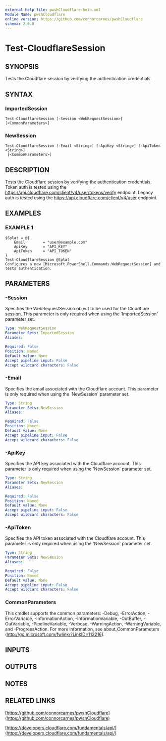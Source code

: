 ```yaml
---
external help file: pwshCloudflare-help.xml
Module Name: pwshCloudflare
online version: https://github.com/connorcarnes/pwshCloudflare
schema: 2.0.0
---
```


# Test-CloudflareSession

## SYNOPSIS
Tests the Cloudflare session by verifying the authentication credentials.

## SYNTAX

### ImportedSession
```
Test-CloudflareSession [-Session <WebRequestSession>] [<CommonParameters>]
```

### NewSession
```
Test-CloudflareSession [-Email <String>] [-ApiKey <String>] [-ApiToken <String>]
 [<CommonParameters>]
```

## DESCRIPTION
Tests the Cloudflare session by verifying the authentication credentials.
Token auth is tested using the https://api.cloudflare.com/client/v4/user/tokens/verify endpoint.
Legacy auth is tested using the https://api.cloudflare.com/client/v4/user endpoint.

## EXAMPLES

### EXAMPLE 1
```
$Splat = @{
    Email        = "user@example.com"
    ApiKey       = "API_KEY"
    ApiToken     = "API_TOKEN"
}
Test-CloudflareSession @Splat
Configures a new [Microsoft.PowerShell.Commands.WebRequestSession] and tests authentication.
```

## PARAMETERS

### -Session
Specifies the WebRequestSession object to be used for the Cloudflare session.
This parameter is only required when using the 'ImportedSession' parameter set.

```yaml
Type: WebRequestSession
Parameter Sets: ImportedSession
Aliases:

Required: False
Position: Named
Default value: None
Accept pipeline input: False
Accept wildcard characters: False
```

### -Email
Specifies the email associated with the Cloudflare account.
This parameter is only required when using the 'NewSession' parameter set.

```yaml
Type: String
Parameter Sets: NewSession
Aliases:

Required: False
Position: Named
Default value: None
Accept pipeline input: False
Accept wildcard characters: False
```

### -ApiKey
Specifies the API key associated with the Cloudflare account.
This parameter is only required when using the 'NewSession' parameter set.

```yaml
Type: String
Parameter Sets: NewSession
Aliases:

Required: False
Position: Named
Default value: None
Accept pipeline input: False
Accept wildcard characters: False
```

### -ApiToken
Specifies the API token associated with the Cloudflare account.
This parameter is only required when using the 'NewSession' parameter set.

```yaml
Type: String
Parameter Sets: NewSession
Aliases:

Required: False
Position: Named
Default value: None
Accept pipeline input: False
Accept wildcard characters: False
```

### CommonParameters
This cmdlet supports the common parameters: -Debug, -ErrorAction, -ErrorVariable, -InformationAction, -InformationVariable, -OutBuffer, -OutVariable, -PipelineVariable, -Verbose, -WarningAction, -WarningVariable, and -ProgressAction. 
For more information, see about_CommonParameters (http://go.microsoft.com/fwlink/?LinkID=113216).

## INPUTS

## OUTPUTS

## NOTES

## RELATED LINKS

[https://github.com/connorcarnes/pwshCloudflare](https://github.com/connorcarnes/pwshCloudflare)

[https://developers.cloudflare.com/fundamentals/api/](https://developers.cloudflare.com/fundamentals/api/)
